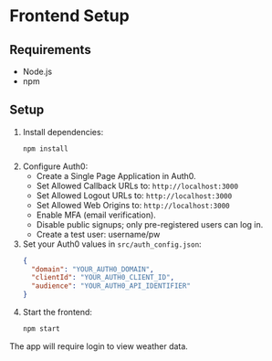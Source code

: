 # Frontend Setup

## Requirements
- Node.js
- npm

## Setup
1. Install dependencies:
   ```bash
   npm install
   ```
2. Configure Auth0:
   - Create a Single Page Application in Auth0.
   - Set Allowed Callback URLs to: `http://localhost:3000`
   - Set Allowed Logout URLs to: `http://localhost:3000`
   - Set Allowed Web Origins to: `http://localhost:3000`
   - Enable MFA (email verification).
   - Disable public signups; only pre-registered users can log in.
   - Create a test user: username/pw
3. Set your Auth0 values in `src/auth_config.json`:
   ```json
   {
     "domain": "YOUR_AUTH0_DOMAIN",
     "clientId": "YOUR_AUTH0_CLIENT_ID",
     "audience": "YOUR_AUTH0_API_IDENTIFIER"
   }
   ```
4. Start the frontend:
   ```bash
   npm start
   ```

The app will require login to view weather data.
